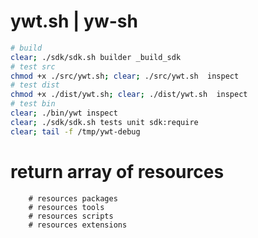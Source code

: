 # ywt.sh | yw-sh


```bash
# build
clear; ./sdk/sdk.sh builder _build_sdk
# test src
chmod +x ./src/ywt.sh; clear; ./src/ywt.sh  inspect
# test dist
chmod +x ./dist/ywt.sh; clear; ./dist/ywt.sh  inspect
# test bin
clear; ./bin/ywt inspect
clear; ./sdk/sdk.sh tests unit sdk:require
clear; tail -f /tmp/ywt-debug
```


# return array of resources
        # resources packages
        # resources tools
        # resources scripts
        # resources extensions
